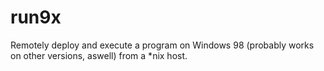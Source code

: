 # run9x
Remotely deploy and execute a program on Windows 98 (probably works on other versions, aswell) from a *nix host.
